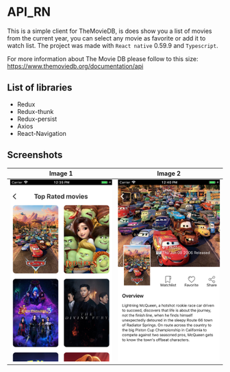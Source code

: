 # API_RN

This is a simple client for TheMovieDB, is does show you a list of movies from the current year, you can select any movie as favorite or add it to watch list. The project was made with `React native` 0.59.9 and `Typescript`.

For more information about The Movie DB please follow to this size:
https://www.themoviedb.org/documentation/api

## List of libraries
- Redux
- Redux-thunk
- Redux-persist
- Axios
- React-Navigation

## Screenshots

Image 1           |  Image 2
:-------------------------:|:-------------------------:
![Screen App 1](https://github.com/BlaShadow/API_RN/blob/master/screenshots/image_1.png)  |  ![Screen App 1](https://github.com/BlaShadow/API_RN/blob/master/screenshots/image_2.png)
